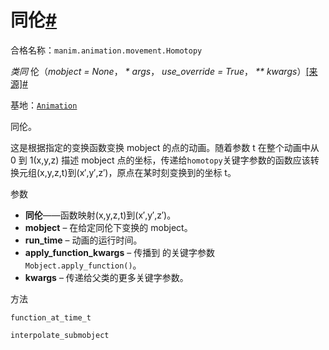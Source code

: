 # 同伦[#](#homotopy "此标题的固定链接")

合格名称：`manim.animation.movement.Homotopy`

_类同_ 伦（_mobject = None_， _\* args_， _use_override = True_， _\*\* kwargs_）[\[来源\]](../_modules/manim/animation/movement.html#Homotopy)[#](#manim.animation.movement.Homotopy "此定义的固定链接")

基地：[`Animation`](manim.animation.animation.Animation.html#manim.animation.animation.Animation "manim.animation.animation.Animation")

同伦。

这是根据指定的变换函数变换 mobject 的点的动画。随着参数 t 在整个动画中从 0 到 1(x,y,z) 描述 mobject 点的坐标，传递给`homotopy`关键字参数的函数应该转换元组(x,y,z,t)到(x′,y′,z′)，原点在某时刻变换到的坐标 t。

参数

- **同伦**——函数映射(x,y,z,t)到(x′,y′,z′)。
- **mobject** – 在给定同伦下变换的 mobject。
- **run_time** – 动画的运行时间。
- **apply_function_kwargs** – 传播到 的关键字参数`Mobject.apply_function()`。
- **kwargs** – 传递给父类的更多关键字参数。

方法

`function_at_time_t`

`interpolate_submobject`

